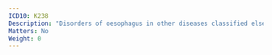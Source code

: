 ```yaml
---
ICD10: K238
Description: "Disorders of oesophagus in other diseases classified elsewhere"
Matters: No
Weight: 0
---
```



